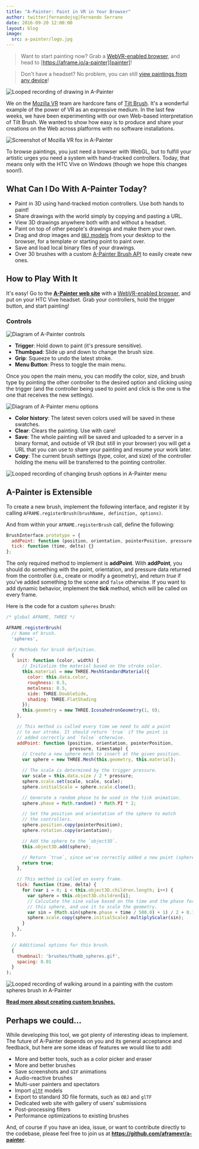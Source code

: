 ```yaml
---
title: "A-Painter: Paint in VR in Your Browser"
author: twitter|fernandojsg|Fernando Serrano
date: 2016-09-20 12:00:00
layout: blog
image:
  src: a-painter/logo.jpg
---
```


[painter]: https://aframe.io/a-painter
[preview]: https://aframe.io/a-painter/?url=https://ucarecdn.com/3e089e07-be62-48e1-9f12-9a284c249e77/
[webvrinfo]: https://webvr.info

> Want to start painting now? Grab a [WebVR-enabled browser][webvrinfo], and
> head to [https://aframe.io/a-painter][painter]!

> Don't have a headset? No problem, you can still [view paintings from any device][preview]!

![Looped recording of drawing in A-Painter](/images/blog/a-painter/apainter_painting.gif)

We on the [Mozilla VR](https://mozvr.com/) team are hardcore fans of [Tilt
Brush](https://www.tiltbrush.com/). It's a wonderful example of the power of VR
as an expressive medium. In the last few weeks, we have been experimenting with
our own Web-based interpretation of Tilt Brush. We wanted to show how easy is
to produce and share your creations on the Web across platforms with no
software installations.

<!-- more -->

![Screenshot of Mozilla VR fox in A-Painter](/images/blog/a-painter/foxlogo-1.png)

To browse paintings, you just need a browser with WebGL, but to fulfill your
artistic urges you need a system with hand-tracked controllers. Today, that
means only with the HTC Vive on Windows (though we hope this changes soon!).

## What Can I Do With A-Painter Today?

- Paint in 3D using hand-tracked motion controllers. Use both hands to paint!
- Share drawings with the world simply by copying and pasting a URL.
- View 3D drawings anywhere both with and without a headset.
- Paint on top of other people's drawings and make them your own.
- Drag and drop images and [`OBJ`
  models](https://aframe.io/docs/0.3.0/introduction/faq.html#where-can-i-find-assets)
  from your desktop to the browser, for a template or starting point to paint
  over.
- Save and load local binary files of your drawings.
- Over 30 brushes with a custom [A-Painter Brush
  API](https://github.com/aframevr/a-painter#brush-api) to easily create new
  ones.

## How to Play With It

It's easy! Go to the [**A-Painter web site**][painter] with a [WebVR-enabled
browser][webvrinfo], and put on your HTC Vive headset. Grab your controllers,
hold the trigger button, and start painting!

### Controls

![Diagram of A-Painter controls](/images/blog/a-painter/controller_tooltips_medium.jpg)

- **Trigger**: Hold down to paint (it's pressure sensitive).
- **Thumbpad**: Slide up and down to change the brush size.
- **Grip**: Squeeze to undo the latest stroke.
- **Menu Button**: Press to toggle the main menu.

Once you open the main menu, you can modify the color, size, and brush type by
pointing the other controller to the desired option and clicking using the
trigger (and the controller being used to point and click is the one is the one
that receives the new settings).

![Diagram of A-Painter menu options](/images/blog/a-painter/menu.jpg)

- **Color history**: The latest seven colors used will be saved in these swatches.
- **Clear**: Clears the painting. Use with care!
- **Save**: The whole painting will be saved and uploaded to a server in a
  binary format, and outside of VR (but still in your browser) you will get a
  URL that you can use to share your painting and resume your work later.
- **Copy**: The current brush settings (type, color, and size) of the
  controller holding the menu will be transferred to the pointing controller.

![Looped recording of changing brush options in A-Painter menu](/images/blog/a-painter/apainter_menuc.gif)

## A-Painter is Extensible

To create a new brush, implement the following interface, and register it by
calling `AFRAME.registerBrush(brushName, definition, options)`.

And from within your `AFRAME.registerBrush` call, define the following:

```javascript
BrushInterface.prototype = {
  addPoint: function (position, orientation, pointerPosition, pressure, timestamp) {},
  tick: function (time, delta) {}
};
```

The only required method to implement is **addPoint**. With **addPoint**, you
should do something with the point, orientation, and pressure data returned
from the controller (i.e., create or modify a geometry), and return *true* if
you've added something to the scene and `false` otherwise. If you want to add
dynamic behavior, implement the **tick** method, which will be called on every
frame.

Here is the code for a custom `spheres` brush:

```javascript
/* global AFRAME, THREE */

AFRAME.registerBrush(
  // Name of brush.
  'spheres',

  // Methods for brush definition.
  {
    init: function (color, width) {
      // Initialize the material based on the stroke color.
      this.material = new THREE.MeshStandardMaterial({
        color: this.data.color,
        roughness: 0.5,
        metalness: 0.5,
        side: THREE.DoubleSide,
        shading: THREE.FlatShading
      });
      this.geometry = new THREE.IcosahedronGeometry(1, 0);
    },

    // This method is called every time we need to add a point
    // to our stroke. It should return `true` if the point is
    // added correctly and `false` otherwise.
    addPoint: function (position, orientation, pointerPosition,
                        pressure, timestamp) {
      // Create a new sphere mesh to insert at the given position.
      var sphere = new THREE.Mesh(this.geometry, this.material);

      // The scale is determined by the trigger pressure.
      var scale = this.data.size / 2 * pressure;
      sphere.scale.set(scale, scale, scale);
      sphere.initialScale = sphere.scale.clone();

      // Generate a random phase to be used in the tick animation.
      sphere.phase = Math.random() * Math.PI * 2;

      // Set the position and orientation of the sphere to match
      // the controllers.
      sphere.position.copy(pointerPosition);
      sphere.rotation.copy(orientation);

      // Add the sphere to the `object3D`.
      this.object3D.add(sphere);

      // Return `true`, since we've correctly added a new point (sphere).
      return true;
    },

    // This method is called on every frame.
    tick: function (time, delta) {
      for (var i = 0; i < this.object3D.children.length; i++) {
        var sphere = this.object3D.children[i];
        // Calculate the sine value based on the time and the phase for
        // this sphere, and use it to scale the geometry.
        var sin = (Math.sin(sphere.phase + time / 500.0) + 1) / 2 + 0.1;
        sphere.scale.copy(sphere.initialScale).multiplyScalar(sin);
      }
    },
  },

  // Additional options for this brush.
  {
    thumbnail: 'brushes/thumb_spheres.gif',
    spacing: 0.01
  }
);
```

![Looped recording of walking around in a painting with the custom `spheres` brush in A-Painter](/images/blog/a-painter/spheres-brush.gif)

[**Read more about creating custom brushes.**](https://github.com/aframevr/a-painter#brush-api)

## Perhaps we could...

While developing this tool, we got plenty of interesting ideas to implement.
The future of A-Painter depends on you and its general acceptance and feedback,
but here are some ideas of features we would like to add:

- More and better tools, such as a color picker and eraser
- More and better brushes
- Save screenshots and `GIF` animations
- Audio-reactive brushes
- Multi-user painters and spectators
- Import [`glTF`](https://github.com/KhronosGroup/glTF) models
- Export to standard 3D file formats, such as `OBJ` and `glTF`
- Dedicated web site with gallery of users' submissions
- Post-processing filters
- Performance optimizations to existing brushes

And, of course if you have an idea, issue, or want to contribute directly to
the codebase, please feel free to join us at **https://github.com/aframevr/a-painter**.
